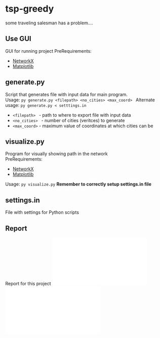 # tsp-greedy

some traveling salesman has a problem....


## Use GUI

GUI for running project
PreRequirements:
- [NetworkX](https://networkx.org/)
- [Matplotlib](matplotlib.org)

## generate.py

Script that generates file with input data for main program.\
Usage: `py generate.py <filepath> <no_cities> <max_coord> `
Alternate usage: `py generate.py < setttings.in`
- `<filepath> ` - path to where to export file with input data
- `<no_cities> ` - number of cities (veritces) to generate
- `<max_coord>` - maximum value of coordinates at which cities can be


## visualize.py

Program for visually showing path in the network\
PreRequirements:
- [NetworkX](https://networkx.org/)
- [Matplotlib](matplotlib.org)

Usage: `py visualize.py`
**Remember to correctly setup settings.in file**

## settings.in

File with settings for Python scripts


## Report

Report for this project
![Link to report in MD](report/sprawozdanie.md)
![Link to report in PDF](report/sprawozdanie.pdf)
